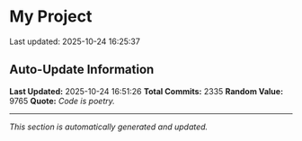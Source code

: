 # My Project


Last updated: 2025-10-24 16:25:37






































































































































































































































































































































































































































































































































































































































































































































































































































































































































































































































































































































































































































































































































































































































































































































































































































































































































































































































































































































































































































































































































































































































































































































































































































































































































































































































































































































































































































## Auto-Update Information

**Last Updated:** 2025-10-24 16:51:26
**Total Commits:** 2335
**Random Value:** 9765
**Quote:** _Code is poetry._

---
_This section is automatically generated and updated._